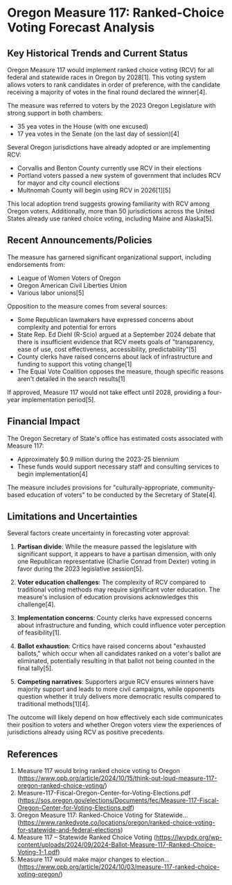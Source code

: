 # Oregon Measure 117: Ranked-Choice Voting Forecast Analysis

## Key Historical Trends and Current Status

Oregon Measure 117 would implement ranked choice voting (RCV) for all federal and statewide races in Oregon by 2028[1]. This voting system allows voters to rank candidates in order of preference, with the candidate receiving a majority of votes in the final round declared the winner[4].

The measure was referred to voters by the 2023 Oregon Legislature with strong support in both chambers:
- 35 yea votes in the House (with one excused)
- 17 yea votes in the Senate (on the last day of session)[4]

Several Oregon jurisdictions have already adopted or are implementing RCV:
- Corvallis and Benton County currently use RCV in their elections
- Portland voters passed a new system of government that includes RCV for mayor and city council elections
- Multnomah County will begin using RCV in 2026[1][5]

This local adoption trend suggests growing familiarity with RCV among Oregon voters. Additionally, more than 50 jurisdictions across the United States already use ranked choice voting, including Maine and Alaska[5].

## Recent Announcements/Policies

The measure has garnered significant organizational support, including endorsements from:
- League of Women Voters of Oregon
- Oregon American Civil Liberties Union
- Various labor unions[5]

Opposition to the measure comes from several sources:
- Some Republican lawmakers have expressed concerns about complexity and potential for errors
- State Rep. Ed Diehl (R-Scio) argued at a September 2024 debate that there is insufficient evidence that RCV meets goals of "transparency, ease of use, cost effectiveness, accessibility, predictability"[5]
- County clerks have raised concerns about lack of infrastructure and funding to support this voting change[1]
- The Equal Vote Coalition opposes the measure, though specific reasons aren't detailed in the search results[1]

If approved, Measure 117 would not take effect until 2028, providing a four-year implementation period[5].

## Financial Impact

The Oregon Secretary of State's office has estimated costs associated with Measure 117:
- Approximately $0.9 million during the 2023-25 biennium
- These funds would support necessary staff and consulting services to begin implementation[4]

The measure includes provisions for "culturally-appropriate, community-based education of voters" to be conducted by the Secretary of State[4].

## Limitations and Uncertainties

Several factors create uncertainty in forecasting voter approval:

1. **Partisan divide**: While the measure passed the legislature with significant support, it appears to have a partisan dimension, with only one Republican representative (Charlie Conrad from Dexter) voting in favor during the 2023 legislative session[5].

2. **Voter education challenges**: The complexity of RCV compared to traditional voting methods may require significant voter education. The measure's inclusion of education provisions acknowledges this challenge[4].

3. **Implementation concerns**: County clerks have expressed concerns about infrastructure and funding, which could influence voter perception of feasibility[1].

4. **Ballot exhaustion**: Critics have raised concerns about "exhausted ballots," which occur when all candidates ranked on a voter's ballot are eliminated, potentially resulting in that ballot not being counted in the final tally[5].

5. **Competing narratives**: Supporters argue RCV ensures winners have majority support and leads to more civil campaigns, while opponents question whether it truly delivers more democratic results compared to traditional methods[1][4].

The outcome will likely depend on how effectively each side communicates their position to voters and whether Oregon voters view the experiences of jurisdictions already using RCV as positive precedents.

## References

1. Measure 117 would bring ranked choice voting to Oregon (https://www.opb.org/article/2024/10/15/think-out-loud-measure-117-oregon-ranked-choice-voting/)
2. Measure-117-Fiscal-Oregon-Center-for-Voting-Elections.pdf (https://sos.oregon.gov/elections/Documents/fec/Measure-117-Fiscal-Oregon-Center-for-Voting-Elections.pdf)
3. Oregon Measure 117: Ranked-Choice Voting for Statewide... (https://www.rankedvote.co/locations/oregon/ranked-choice-voting-for-statewide-and-federal-elections)
4. Measure 117 – Statewide Ranked Choice Voting (https://lwvpdx.org/wp-content/uploads/2024/09/2024-Ballot-Measure-117-Ranked-Choice-Voting-1-1.pdf)
5. Measure 117 would make major changes to election... (https://www.opb.org/article/2024/10/03/measure-117-ranked-choice-voting-oregon/)